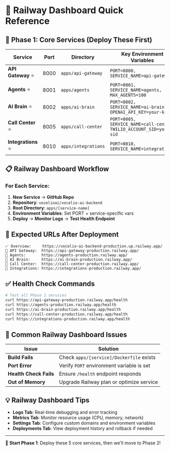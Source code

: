 # 🎯 Railway Dashboard Quick Reference

## 🚀 Phase 1: Core Services (Deploy These First)

| Service | Port | Directory | Key Environment Variables |
|---------|------|-----------|---------------------------|
| **API Gateway** ⭐ | 8000 | `apps/api-gateway` | `PORT=8000, SERVICE_NAME=api-gateway` |
| **Agents** ⭐ | 8001 | `apps/agents` | `PORT=8001, SERVICE_NAME=agents, MAX_AGENTS=100` |
| **AI Brain** ⭐ | 8002 | `apps/ai-brain` | `PORT=8002, SERVICE_NAME=ai-brain, OPENAI_API_KEY=your-key` |
| **Call Center** ⭐ | 8005 | `apps/call-center` | `PORT=8005, SERVICE_NAME=call-center, TWILIO_ACCOUNT_SID=your-sid` |
| **Integrations** ⭐ | 8010 | `apps/integrations` | `PORT=8010, SERVICE_NAME=integrations` |

## 📋 Railway Dashboard Workflow

### For Each Service:
1. **New Service** → **GitHub Repo**
2. **Repository**: `vocelioai/vocelio-ai-backend`
3. **Root Directory**: `apps/[service-name]`
4. **Environment Variables**: Set PORT + service-specific vars
5. **Deploy** → **Monitor Logs** → **Test Health Endpoint**

## 🔗 Expected URLs After Deployment

```
✅ Overview:     https://vocelio-ai-backend-production.up.railway.app/
🎯 API Gateway:  https://api-gateway-production.railway.app/
🎯 Agents:       https://agents-production.railway.app/
🎯 AI Brain:     https://ai-brain-production.railway.app/
🎯 Call Center:  https://call-center-production.railway.app/
🎯 Integrations: https://integrations-production.railway.app/
```

## ✅ Health Check Commands

```bash
# Test all Phase 1 services
curl https://api-gateway-production.railway.app/health
curl https://agents-production.railway.app/health
curl https://ai-brain-production.railway.app/health
curl https://call-center-production.railway.app/health
curl https://integrations-production.railway.app/health
```

## 🚨 Common Railway Dashboard Issues

| Issue | Solution |
|-------|----------|
| **Build Fails** | Check `apps/[service]/Dockerfile` exists |
| **Port Error** | Verify `PORT` environment variable is set |
| **Health Check Fails** | Ensure `/health` endpoint responds |
| **Out of Memory** | Upgrade Railway plan or optimize service |

## 💡 Railway Dashboard Tips

- **Logs Tab**: Real-time debugging and error tracking
- **Metrics Tab**: Monitor resource usage (CPU, memory, network)
- **Settings Tab**: Configure custom domains and environment variables
- **Deployments Tab**: View deployment history and rollback if needed

---

🎯 **Start Phase 1**: Deploy these 5 core services, then we'll move to Phase 2!
